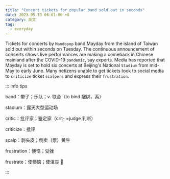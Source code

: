 ```yaml
---
title: "Concert tickets for popular band sold out in seconds"
date: 2023-05-13 06:01:00 +8
category: 英文
tag:
  - everyday
---
```


Tickets for concerts by `Mandopop` band Mayday from the island of Taiwan sold out within seconds on Tuesday. The continuous announcement of concerts shows live performances are making a comeback in Chinese mainland after the ­COVID-19 `pandemic`, say experts. Media has reported that Mayday is set to hold six concerts at Beijing's National `Stadium` from mid-May to early June. Many netizens unable to get tickets took to social media to `criticize` ticket `scalpers` and express their `frustration`.

::: info tips

band：带子；乐队；v. 联合（to bind 捆绑，系）

stadium：露天大型运动场

critic：批评家；鉴定家（crit- =judge 判断）

criticize：批评

scalp：剥头皮；倒卖（票）黄牛

frustration：懊恼；受挫

frustrate：使懊恼；使沮丧 🙍

:::
